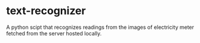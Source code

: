 # text-recognizer

A python scipt that recognizes readings from the images of electricity meter fetched from the server hosted locally.
